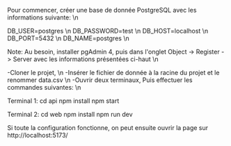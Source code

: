 Pour commencer, créer une base de donnée PostgreSQL avec les informations suivante: \n

DB_USER=postgres \n
DB_PASSWORD=test \n
DB_HOST=localhost \n
DB_PORT=5432 \n
DB_NAME=postgres \n


Note: Au besoin, installer pgAdmin 4, puis dans l'onglet Object -> Register -> Server avec les informations présentées ci-haut \n


-Cloner le projet, \n
-Insérer le fichier de donnée à la racine du projet et le renommer data.csv \n
-Ouvrir deux terminaux, Puis effectuer les commandes suivantes: \n


Terminal 1:
cd api
npm install
npm start


Terminal  2:
cd web
npm install
npm run dev


Si toute la configuration fonctionne, on peut ensuite ouvrir la page sur http://localhost:5173/
